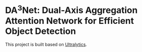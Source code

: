 # DA$^{3}$Net: Dual-Axis Aggregation Attention Network for Efficient Object Detection

This project is built based on [Ultralytics](https://github.com/ultralytics/ultralytics).
